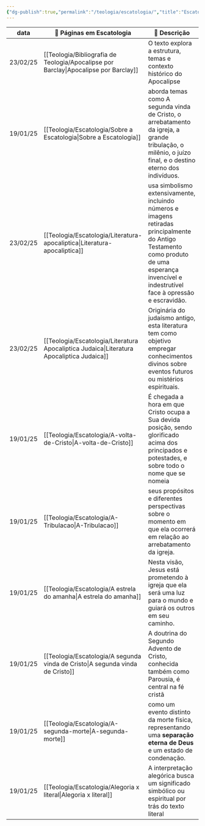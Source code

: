 ```yaml
---
{"dg-publish":true,"permalink":"/teologia/escatologia/","title":"Escatologia","metatags":{"description":"Aborda temas como A segunda vinda de Cristo, o arrebatamento da igreja, a grande tribulação, o milênio, o juízo final, e o destino eterno dos indivíduos."},"contentClasses":"row-alt row-hover","updated":"2025-03-04T21:12:51.157-03:00"}
---
```



| data     | 📖 Páginas em Escatologia                                                                    | 📄 Descrição                                                                                                                                                                                    |
| -------- | -------------------------------------------------------------------------------------------- | ----------------------------------------------------------------------------------------------------------------------------------------------------------------------------------------------- |
| 23/02/25 | [[Teologia/Bibliografia de Teologia/Apocalipse por Barclay\|Apocalipse por Barclay]]      | O texto explora a estrutura, temas e contexto histórico do Apocalipse                                                                                                                           |
| 19/01/25 | [[Teologia/Escatologia/Sobre a Escatologia\|Sobre a Escatologia]]                         | aborda temas como A segunda vinda de Cristo, o arrebatamento da igreja, a grande tribulação, o milênio, o juízo final, e o destino eterno dos indivíduos.                                       |
| 23/02/25 | [[Teologia/Escatologia/Literatura-apocaliptica\|Literatura-apocaliptica]]                 | usa simbolismo extensivamente, incluindo números e imagens retiradas principalmente do Antigo Testamento como produto de uma esperança invencível e indestrutível face à opressão e escravidão. |
| 23/02/25 | [[Teologia/Escatologia/Literatura Apocaliptica Judaica\|Literatura Apocaliptica Judaica]] | Originária do judaísmo antigo, esta literatura tem como objetivo empregar conhecimentos divinos sobre eventos futuros ou mistérios espirituais.                                                 |
| 19/01/25 | [[Teologia/Escatologia/A-volta-de-Cristo\|A-volta-de-Cristo]]                             | É chegada a hora em que Cristo ocupa a Sua devida posição, sendo glorificado acima dos principados e potestades, e sobre todo o nome que se nomeia                                              |
| 19/01/25 | [[Teologia/Escatologia/A-Tribulacao\|A-Tribulacao]]                                       | seus propósitos e diferentes perspectivas sobre o momento em que ela ocorrerá em relação ao arrebatamento da igreja.                                                                            |
| 19/01/25 | [[Teologia/Escatologia/A estrela do amanha\|A estrela do amanha]]                         | Nesta visão, Jesus está prometendo à igreja que ela será uma luz para o mundo e guiará os outros em seu caminho.                                                                                |
| 19/01/25 | [[Teologia/Escatologia/A segunda vinda de Cristo\|A segunda vinda de Cristo]]             | A doutrina do Segundo Advento de Cristo, conhecida também como Parousia, é central na fé cristã                                                                                                 |
| 19/01/25 | [[Teologia/Escatologia/A-segunda-morte\|A-segunda-morte]]                                 | como um evento distinto da morte física, representando uma **separação eterna de Deus** e um estado de condenação.                                                                              |
| 19/01/25 | [[Teologia/Escatologia/Alegoria x literal\|Alegoria x literal]]                           | A interpretação alegórica busca um significado simbólico ou espiritual por trás do texto literal                                                                                                |
